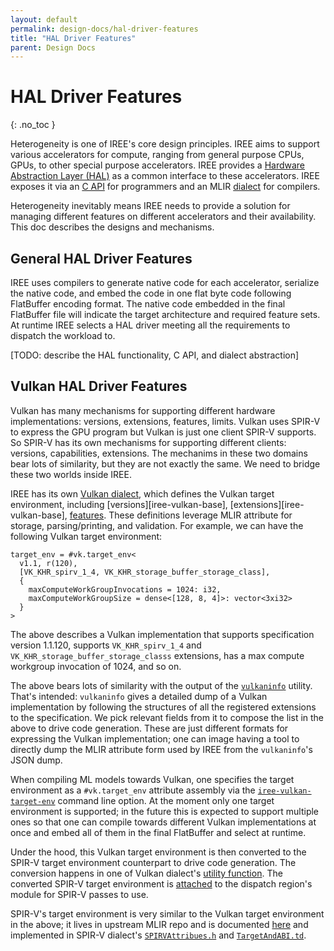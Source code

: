 ```yaml
---
layout: default
permalink: design-docs/hal-driver-features
title: "HAL Driver Features"
parent: Design Docs
---
```


# HAL Driver Features
{: .no_toc }

Heterogeneity is one of IREE's core design principles. IREE aims to support
various accelerators for compute, ranging from general purpose CPUs, GPUs,
to other special purpose accelerators. IREE provides a [Hardware Abstraction
Layer (HAL)][iree-hal] as a common interface to these accelerators. IREE
exposes it via an [C API][iree-hal-c-api] for programmers and an MLIR
[dialect][iree-hal-dialect] for compilers.

Heterogeneity inevitably means IREE needs to provide a solution for managing
different features on different accelerators and their availability. This
doc describes the designs and mechanisms.

## General HAL Driver Features

IREE uses compilers to generate native code for each accelerator, serialize
the native code, and embed the code in one flat byte code following FlatBuffer
encoding format. The native code embedded in the final FlatBuffer file will
indicate the target architecture and required feature sets. At runtime IREE
selects a HAL driver meeting all the requirements to dispatch the workload
to.

[TODO: describe the HAL functionality, C API, and dialect abstraction]

## Vulkan HAL Driver Features

Vulkan has many mechanisms for supporting different hardware implementations:
versions, extensions, features, limits. Vulkan uses SPIR-V to express the GPU
program but Vulkan is just one client SPIR-V supports. So SPIR-V has its own
mechanisms for supporting different clients: versions, capabilities, extensions.
The mechanims in these two domains bear lots of similarity, but they are not
exactly the same. We need to bridge these two worlds inside IREE.

IREE has its own [Vulkan dialect][iree-vulkan-dialect], which defines the Vulkan
target environment, including [versions][iree-vulkan-base],
[extensions][iree-vulkan-base], [features][iree-vulkan-cap-td]. These
definitions leverage MLIR attribute for storage, parsing/printing, and
validation. For example, we can have the following Vulkan target environment:

```
target_env = #vk.target_env<
  v1.1, r(120),
  [VK_KHR_spirv_1_4, VK_KHR_storage_buffer_storage_class],
  {
    maxComputeWorkGroupInvocations = 1024: i32,
    maxComputeWorkGroupSize = dense<[128, 8, 4]>: vector<3xi32>
  }
>
```

The above describes a Vulkan implementation that supports specification version
1.1.120, supports `VK_KHR_spirv_1_4` and `VK_KHR_storage_buffer_storage_classs`
extensions, has a max compute workgroup invocation of 1024, and so on.

The above bears lots of similarity with the output of the
[`vulkaninfo`][vulkaninfo] utility. That's intended: `vulkaninfo` gives a detailed
dump of a Vulkan implementation by following the structures of all the registered
extensions to the specification. We pick relevant fields from it to compose the
list in the above to drive code generation. These are just different formats
for expressing the Vulkan implementation; one can image having a tool to directly
dump the MLIR attribute form used by IREE from the `vulkaninfo`'s JSON dump.

When compiling ML models towards Vulkan, one specifies the target environment
as a `#vk.target_env` attribute assembly via the
[`iree-vulkan-target-env`][iree-vulkan-target-cl] command line option.
At the moment only one target environment is supported; in the future this is
expected to support multiple ones so that one can compile towards different
Vulkan implementations at once and embed all of them in the final FlatBuffer
and select at runtime.

Under the hood, this Vulkan target environment is then converted to the SPIR-V
target environment counterpart to drive code generation. The conversion happens
in one of Vulkan dialect's [utility function][iree-vulkan-target-conv]. The
converted SPIR-V target environment is [attached][iree-spirv-target-attach] to
the dispatch region's module for SPIR-V passes to use.

SPIR-V's target environment is very similar to the Vulkan target environment
in the above; it lives in upstream MLIR repo and is documented
[here][mlir-spirv-target] and implemented in SPIR-V dialect's 
[`SPIRVAttribues.h`][mlir-spirv-attr] and
[`TargetAndABI.td`][mlir-spirv-target-td].


[iree-hal]: https://github.com/google/iree/tree/main/iree/hal
[iree-hal-c-api]: https://github.com/google/iree/blob/main/iree/hal/api.h
[iree-hal-dialect]: https://google.github.io/iree/Dialects/HALDialect
[iree-vulkan-dialect]: https://github.com/google/iree/tree/main/iree/compiler/Dialect/Vulkan
[iree-vulkan-base-td]: https://github.com/google/iree/blob/main/iree/compiler/Dialect/Vulkan/IR/VulkanBase.td
[iree-vulkan-cap-td]: https://github.com/google/iree/blob/main/iree/compiler/Dialect/Vulkan/IR/VulkanAttributes.td
[iree-vulkan-target-cl]: https://github.com/google/iree/blob/b4739d704de15029cd671e53e7d7e743f4ca2e35/iree/compiler/Dialect/HAL/Target/VulkanSPIRV/VulkanSPIRVTarget.cpp#L66-L70
[iree-vulkan-target-conv]: https://github.com/google/iree/blob/b4739d704de15029cd671e53e7d7e743f4ca2e35/iree/compiler/Dialect/Vulkan/Utils/TargetEnvUtils.h#L29-L42
[iree-spirv-target-attach]: https://github.com/google/iree/blob/b4739d704de15029cd671e53e7d7e743f4ca2e35/iree/compiler/Dialect/HAL/Target/VulkanSPIRV/VulkanSPIRVTarget.cpp#L228-L240
[mlir-spirv-target]: https://mlir.llvm.org/docs/Dialects/SPIR-V/#target-environment
[mlir-spirv-attr]: https://github.com/llvm/llvm-project/blob/076305568cd6c7c02ceb9cfc35e1543153406d19/mlir/include/mlir/Dialect/SPIRV/SPIRVAttributes.h
[mlir-spirv-target-td]: https://github.com/llvm/llvm-project/blob/076305568cd6c7c02ceb9cfc35e1543153406d19/mlir/include/mlir/Dialect/SPIRV/TargetAndABI.td
[vulkaninfo]: https://vulkan.lunarg.com/doc/view/latest/linux/vulkaninfo.html
